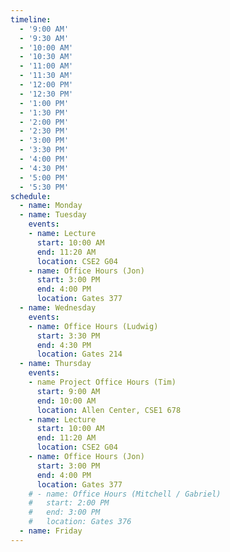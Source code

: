 ```yaml
---
timeline:
  - '9:00 AM'
  - '9:30 AM'
  - '10:00 AM'
  - '10:30 AM'
  - '11:00 AM'
  - '11:30 AM'
  - '12:00 PM'
  - '12:30 PM'
  - '1:00 PM'
  - '1:30 PM'
  - '2:00 PM'
  - '2:30 PM'
  - '3:00 PM'
  - '3:30 PM'
  - '4:00 PM'
  - '4:30 PM'
  - '5:00 PM'
  - '5:30 PM'
schedule:
  - name: Monday
  - name: Tuesday
    events:
    - name: Lecture
      start: 10:00 AM
      end: 11:20 AM
      location: CSE2 G04
    - name: Office Hours (Jon)
      start: 3:00 PM
      end: 4:00 PM
      location: Gates 377
  - name: Wednesday
    events:
    - name: Office Hours (Ludwig)
      start: 3:30 PM
      end: 4:30 PM
      location: Gates 214
  - name: Thursday
    events:
    - name Project Office Hours (Tim)
      start: 9:00 AM
      end: 10:00 AM
      location: Allen Center, CSE1 678
    - name: Lecture
      start: 10:00 AM
      end: 11:20 AM
      location: CSE2 G04
    - name: Office Hours (Jon)
      start: 3:00 PM
      end: 4:00 PM
      location: Gates 377
    # - name: Office Hours (Mitchell / Gabriel)
    #   start: 2:00 PM
    #   end: 3:00 PM
    #   location: Gates 376
  - name: Friday
---
```

